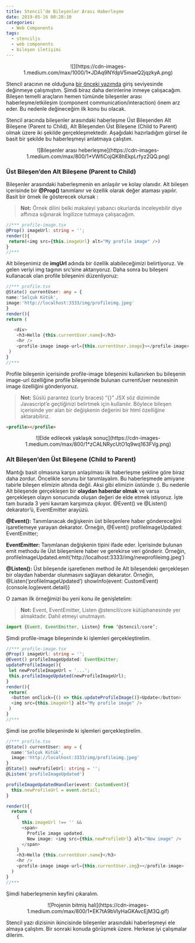 ```yaml
---
title: Stencil’de Bileşenler Arası Haberleşme
date: 2019-05-16 00:28:10
categories:
  - Web Components
tags:
  - stenciljs
  - web components
  - bileşen iletişimi
---
```


<center>
![](https://cdn-images-1.medium.com/max/1000/1*JDAq9NYdpV5maeQ2jqzkyA.png)
</center>

Stencil aracının ne olduğuna [bir önceki yazımda](https://medium.com/t%C3%BCrkiye/stencile-giri%C5%9F-41e90e37595d) giriş seviyesinde değinmeye çalışmıştım. Şimdi biraz daha derinlerine inmeye çalışacağım. Bileşen temelli araçların hemen tümünde bileşenler arası haberleşme/etkileşim (component communication/interaction) önem arz eder. Bu nedenle değineceğim ilk konu bu olacak.

<!-- more -->

Stencil aracında bileşenler arasındaki haberleşme Üst Bileşenden Alt Bileşene (Parent to Child), Alt Bileşenden Üst Bileşene (Child to Parent) olmak üzere iki şekilde gerçekleşmektedir. Aşağıdaki hazırladığım görsel ile basit bir şekilde bu haberleşmeyi anlatmaya çalıştım.

<center>
![Bileşenler arası heberleşme](https://cdn-images-1.medium.com/max/800/1*VWfiCojQK8hEkpLrfyz2QQ.png)
</center>

### **Üst Bileşen’den Alt Bileşene (Parent to Child)**

Bileşenler arasındaki haberleşmenin en anlaşılır ve kolay olanıdır. Alt bileşen içerisinde bir **@Prop()** tanımlanır ve özellik olarak değer ataması yapılır. Basit bir örnek ile gösterecek olursak :

> **Not:** Örnek dilini belki makaleyi yabancı okurlarda inceleyebilir diye affınıza sığınarak İngilizce tutmaya çalışacağım.

```ts
//*** profile-image.tsx
@Prop() imageUrl: string = '';
render(){
 return(<img src={this.imageUrl} alt="My profile image" />)
}
//***
```

Alt bileşenimiz de **imgUrl** adında bir özellik alabileceğimizi belirtiyoruz. Ve gelen veriyi img tagının src’sine aktarıyoruz. Daha sonra bu bileşeni kullanacak olan profile bileşenini düzenliyoruz:

```ts
//*** profile.tsx
@State() currentUser: any = {
name:'Selçuk Kütük',
image:'http://localhost:3333/img/profileimg.jpeg'
}
render(){
return (

   <div>
    <h3>Hello {this.currentUser.name}</h3>
    <hr />
    <profile-image image-url={this.currentUser.image}></profile-image>
 )
}
//***
```

Profile bileşenin içerisinde profile-image bileşenini kullanırken bu bileşenin image-url özelliğine profile bileşeninde bulunan currentUser nesnesinin image özelliğini gönderiyoruz.

> **Not:** Süslü parantez (curly braces) “{}” JSX söz diziminde Javascript’e geçtiğinizi belirtmek için kullanılır. Böylece bileşen içerisinde yer alan bir değişkenin değerini bir html özelliğine aktarabiliriz.

```html
<profile></profile>
```

<center>
![Elde edilecek yaklaşık sonuç](https://cdn-images-1.medium.com/max/800/1*zCALNRycUtO1q9wq163FVg.png)
</center>

### **Alt Bileşen’den Üst Bileşene (Child to Parent)**

Mantığı basit olmasına karşın anlaşılması ilk haberleşme şekline göre biraz daha zordur. Öncelikle sorunu bir tanımlayalım. Bu haberleşmede amiyane tabirle bileşen elimizin altında değil. Aksi gibi elimizin üstünde :). Bu nedenle Alt bileşende gerçekleşen bir **olaydan haberdar olmak** ve varsa gerçekleşen olayın sonucunda oluşan değeri de elde etmek istiyoruz. İşte tam burada 3 yeni kavram karşımıza çıkıyor. @Event() ve @Listen() dekarator’ü, EventEmitter arayüzü.

**@Event():** Tanımlanacak değişkenin üst bileşenlere haber göndereceğini işaretlemeye yarayan dekarator. Örneğin, @Event() profileImageUpdated: EventEmitter;

**EventEmitter:** Tanımlanan değişkenin tipini ifade eder. İçerisinde bulunan emit methodu ile Üst bileşenlere haber ve gerekirse veri gönderir. Örneğin, profileImageUpdated.emit(‘http://localhost:3333/img/newprofileimg.jpeg’)

**@Listen():** Üst bileşende işaretlenen method ile Alt bileşendeki gerçekleşen bir olaydan haberdar olunmasını sağlayan dekarator. Örneğin, @Listen(‘profileImageUpdated’) showInfo(event: CustomEvent){console.log(event.detail)}

O zaman ilk örneğimizi bu yeni konu ile genişletelim:

> **Not:** Event, EventEmitter, Listen @stencil/core kütüphanesinde yer almaktadır. Dahil etmeyi unutmayın.

```ts
import {Event, EventEmitter, Listen} from ‘@stencil/core’;
```

Şimdi profile-image bileşeninde ki işlemleri gerçekleştirelim.

```ts
//*** profile-image.tsx
@Prop() imageUrl: string = '';
@Event() profileImageUpdated: EventEmitter;
updateProfileImage(){
 let newProfileImageUrl = '...';
 this.profileImageUpdated(newProfileImageUrl);
}
render(){
 return(
  <button onClick={() => this.updateProfileImage()}>Update</button>
  <img src={this.imageUrl} alt="My profile image" />
 )
}
//***

```

Şimdi ise profile bileşeninde ki işlemleri gerçekleştirelim.

```ts
//*** profile.tsx
@State() currentUser: any = {
  name:'Selçuk Kütük',
  image:'http://localhost:3333/img/profileimg.jpeg'
}
@State() newProfileUrl: string = '';
@Listen('profileImageUpdated')

profileImageUpdatedHandler(event: CustomEvent){
  this.newProfileUrl = event.detail;
}

render(){
  return (
    {
      this.imageUrl !== '' &&
      <span>
        Profile image updated.
        New image: <img src={this.newProfileUrl} alt="New image" />
      </span>
    }
    <h3>Hello {this.currentUser.name}</h3>
    <hr />
    <profile-image image-url={this.currentUser.img}></profile-image>
  )
}
//***
```

Şimdi haberleşmenin keyfini çıkaralım.

<center>
![Projenin bitmiş hali](https://cdn-images-1.medium.com/max/800/1*EK7tA9bVlyHaGKAvcEjM3Q.gif)
</center>

Stencil yazı dizisinin ikincisinde bileşenler arasındaki haberleşmeyi ele almaya çalıştım. Bir sonraki konuda görüşmek üzere. Herkese iyi çalışmalar dilerim.
